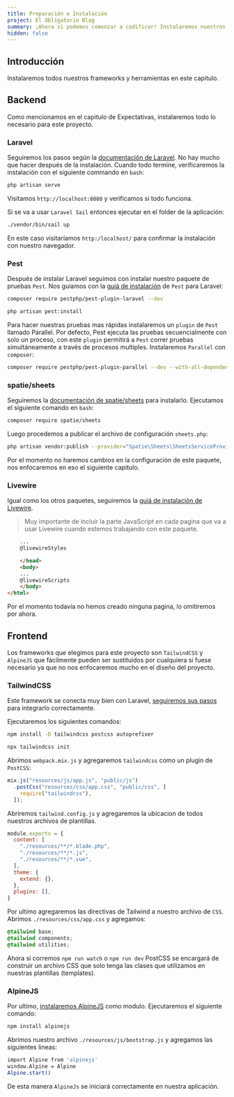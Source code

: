 ```yaml
---
title: Preparación e Instalación
project: El Obligatorio Blog
summary: ¡Ahora si podemos comenzar a codificar! Instalaremos nuestros frameworks, paquetes y herramientas en este capitulo.
hidden: false
---
```


## Introducción

Instalaremos todos nuestros frameworks y herramientas en este capitulo.

## Backend

Como mencionamos en el capitulo de Expectativas, instalaremos todo lo necesario para este proyecto.

### Laravel

Seguiremos los pasos según la [documentación de Laravel](https://laravel.com/docs/9.x#your-first-laravel-project). No hay mucho que hacer después de la instalación. Cuando todo termine, verificaremos la instalación con el siguiente commando en `bash`:

``` bash
php artisan serve
```

Visitamos `http://localhost:8080` y verificamos si todo funciona.

Si se va a usar `Laravel Sail` entonces ejecutar en el folder de la aplicación:

``` bash
./vendor/bin/sail up
```

En este caso visitaríamos `http:/localhost/` para confirmar la instalación con nuestro navegador.

### Pest

Después de instalar Laravel seguimos con instalar nuestro paquete de pruebas `Pest`. Nos guiamos con la [guiá de instalación](https://pestphp.com/docs/installation#installation) de `Pest` para Laravel:

``` bash
composer require pestphp/pest-plugin-laravel --dev

php artisan pest:install
```

Para hacer nuestras pruebas mas rápidas instalaremos un `plugin` de `Pest` llamado Parallel. Por defecto, Pest ejecuta las pruebas secuencialmente con solo un proceso, con este `plugin` permitirá a `Pest` correr pruebas simultáneamente a través de procesos multiples. Instalaremos `Parallel` con `composer`:

``` bash
composer require pestphp/pest-plugin-parallel --dev --with-all-dependencies
```

### spatie/sheets

Seguiremos la [documentación de spatie/sheets](https://github.com/spatie/sheets#installation) para instalarlo. Ejecutamos el siguiente comando en `bash`:

``` bash
composer require spatie/sheets
```

Luego procedemos a publicar el archivo de configuración `sheets.php`:

``` bash
php artisan vendor:publish --provider="Spatie\Sheets\SheetsServiceProvider" --tag="config"
```

Por el momento no haremos cambios en la configuración de este paquete, nos enfocaremos en eso el siguiente capitulo.

### Livewire

Igual como los otros paquetes, seguiremos la [guiá de instalación de Livewire](https://laravel-livewire.com/docs/2.x/quickstart#install-livewire).

> Muy importante de incluir la parte JavaScript en cada pagina que va a usar Livewire cuando estemos trabajando con este paquete.

``` html
    ...
    @livewireStyles

    </head>
    <body>
    ...
    @livewireScripts
    </body>
</html>
```

Por el momento todavía no hemos creado ninguna pagina, lo omitiremos por ahora.

## Frontend

Los frameworks que elegimos para este proyecto son `TailwindCSS` y `AlpineJS` que fácilmente pueden ser sustituidos por cualquiera si fuese necesario ya que no nos enfocaremos mucho en el diseño del proyecto.

### TailwindCSS

Este framework se conecta muy bien con Laravel, [seguiremos sus pasos](https://tailwindcss.com/docs/guides/laravel) para integrarlo correctamente.

Ejecutaremos los siguientes comandos:

``` bash
npm install -D tailwindcss postcss autoprefixer

npx tailwindcss init
```

Abrimos `webpack.mix.js` y agregaremos `tailwindcss` como un plugin de `PostCSS`:

``` js
mix.js("resources/js/app.js", "public/js")
  .postCss("resources/css/app.css", "public/css", [
    require("tailwindcss"),
  ]);
```

Abriremos `tailwind.config.js` y agregaremos la ubicacion de todos nuestros archivos de plantillas.

``` js
module.exports = {
  content: [
    "./resources/**/*.blade.php",
    "./resources/**/*.js",
    "./resources/**/*.vue",
  ],
  theme: {
    extend: {},
  },
  plugins: [],
}
```

Por ultimo agregaremos las directivas de Tailwind a nuestro archivo de `CSS`. Abrimos `./resources/css/app.css` y agregamos:

``` css
@tailwind base;
@tailwind components;
@tailwind utilities;
```

Ahora si corremos `npm run watch` o `npm run dev` PostCSS se encargará de construir un archivo CSS que solo tenga las clases que utilizamos en nuestras plantillas (templates).

### AlpineJS

Por ultimo, [instalaremos AlpineJS](https://alpinejs.dev/essentials/installation) como modulo. Ejecutaremos el siguiente comando:

``` bash
npm install alpinejs
```

Abrimos nuestro archivo `./resources/js/bootstrap.js` y agregamos las siguientes lineas:

``` bash
import Alpine from 'alpinejs'
window.Alpine = Alpine
Alpine.start()
```

De esta manera `AlpineJs` se iniciará correctamente en nuestra aplicación.
